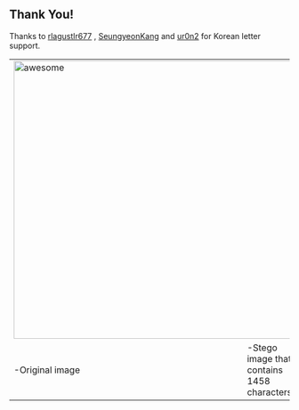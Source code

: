 ## Thank You!

Thanks to  [rlagustlr677][link1] , [SeungyeonKang][link2] and [ur0n2][link3] for Korean letter support.

[link1]: https://github.com/rlagustlr677
[link2]: https://github.com/SeungyeonKang
[link3]: https://github.com/ur0n2

 <table>
   <tr> 
     <td  colspan='2'>
        <img width="500" src="http://1.bp.blogspot.com/_j3RPy6BIF9U/S7Ex_dPQmkI/AAAAAAAAAEA/zDWlpSp0X4I/s1600/masa4.jpg" alt="awesome" />
     </td>
   </tr>
   <tr>
      <td style="width:600px;">-Original image</td> <td> -Stego image that contains 1458 characters</td>
   </tr>
 </table>


